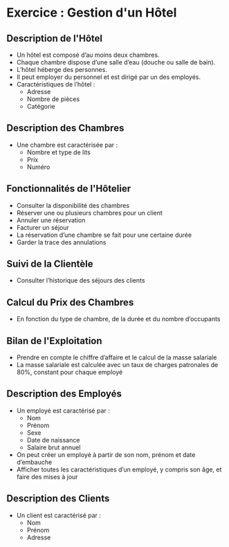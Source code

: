 # Exercice : Gestion d'un Hôtel

## Description de l'Hôtel
- Un hôtel est composé d’au moins deux chambres.
- Chaque chambre dispose d’une salle d’eau (douche ou salle de bain).
- L’hôtel héberge des personnes.
- Il peut employer du personnel et est dirigé par un des employés.
- Caractéristiques de l’hôtel :
  - Adresse
  - Nombre de pièces
  - Catégorie

## Description des Chambres
- Une chambre est caractérisée par :
  - Nombre et type de lits
  - Prix
  - Numéro

## Fonctionnalités de l'Hôtelier
- Consulter la disponibilité des chambres
- Réserver une ou plusieurs chambres pour un client
- Annuler une réservation
- Facturer un séjour
- La réservation d’une chambre se fait pour une certaine durée
- Garder la trace des annulations

## Suivi de la Clientèle
- Consulter l’historique des séjours des clients

## Calcul du Prix des Chambres
- En fonction du type de chambre, de la durée et du nombre d’occupants

## Bilan de l'Exploitation
- Prendre en compte le chiffre d’affaire et le calcul de la masse salariale
- La masse salariale est calculée avec un taux de charges patronales de 80%, constant pour chaque employé

## Description des Employés
- Un employé est caractérisé par :
  - Nom
  - Prénom
  - Sexe
  - Date de naissance
  - Salaire brut annuel
- On peut créer un employé à partir de son nom, prénom et date d’embauche
- Afficher toutes les caractéristiques d’un employé, y compris son âge, et faire des mises à jour

## Description des Clients
- Un client est caractérisé par :
  - Nom
  - Prénom
  - Adresse
